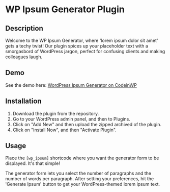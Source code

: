 # WP Ipsum Generator Plugin

## Description
Welcome to the WP Ipsum Generator, where 'lorem ipsum dolor sit amet' gets a techy twist! Our plugin spices up your placeholder text with a smorgasbord of WordPress jargon, perfect for confusing clients and making colleagues laugh.

## Demo
See the demo here: [WordPress Ipsum Generator on CodeinWP](https://www.codeinwp.com/wp-ipsum-generator/)

## Installation
1. Download the plugin from the repository.
2. Go to your WordPress admin panel, and then to Plugins.
3. Click on "Add New" and then upload the zipped archived of the plugin.
4. Click on "Install Now", and then "Activate Plugin".

## Usage
Place the `[wp_ipsum]` shortcode where you want the generator form to be displayed. It's that simple! 

The generator form lets you select the number of paragraphs and the number of words per paragraph. After setting your preferences, hit the 'Generate Ipsum' button to get your WordPress-themed lorem ipsum text.
